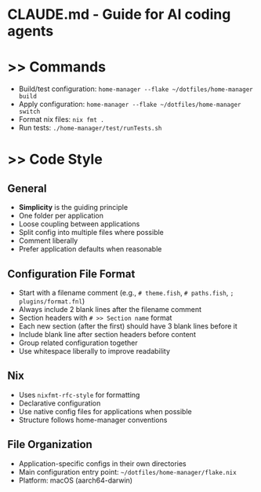 # CLAUDE.md - Guide for AI coding agents


# >> Commands

- Build/test configuration: `home-manager --flake ~/dotfiles/home-manager build`
- Apply configuration: `home-manager --flake ~/dotfiles/home-manager switch`
- Format nix files: `nix fmt .`
- Run tests: `./home-manager/test/runTests.sh`


# >> Code Style

## General
- **Simplicity** is the guiding principle
- One folder per application
- Loose coupling between applications
- Split config into multiple files where possible
- Comment liberally
- Prefer application defaults when reasonable


## Configuration File Format
- Start with a filename comment (e.g., `# theme.fish`, `# paths.fish`, `; plugins/format.fnl`)
- Always include 2 blank lines after the filename comment
- Section headers with `# >> Section name` format
- Each new section (after the first) should have 3 blank lines before it
- Include blank line after section headers before content
- Group related configuration together
- Use whitespace liberally to improve readability


## Nix
- Uses `nixfmt-rfc-style` for formatting
- Declarative configuration
- Use native config files for applications when possible
- Structure follows home-manager conventions


## File Organization
- Application-specific configs in their own directories
- Main configuration entry point: `~/dotfiles/home-manager/flake.nix`
- Platform: macOS (aarch64-darwin)